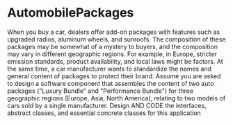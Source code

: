 # AutomobilePackages
When you buy a car, dealers offer add-on packages with features such as upgraded radios, aluminum wheels, and sunroofs. The composition of these packages may be somewhat of a mystery to buyers, and the composition may vary in different geographic regions. For example, in Europe, stricter emission standards, product availability, and local laws might be factors. At the same time, a car manufacturer wants to standardize the names and general content of packages to protect their brand. Assume you are asked to design a software component that assembles the content of two auto packages ("Luxury Bundle" and "Performance Bundle") for three geographic regions (Europe, Asia, North America), relating to two models of cars sold by a single manufacturer.  Design AND CODE the interfaces, abstract classes, and essential concrete classes for this application
